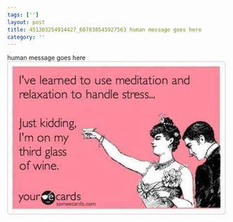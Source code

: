 ```yaml
---
tags: ['']
layout: post
title: 451303254914427_607838545927563 human message goes here
category: ''
---
```

human message goes here
![451303254914427_607838545927563](/uploads/2013-8-5-451303254914427_607838545927563-human-message-goes-here.jpg)
